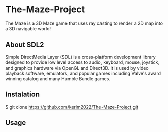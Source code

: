 # The-Maze-Project  
The Maze is a 3D Maze game that uses ray casting to render a 2D map into a 3D navigable world!  
## About SDL2  
Simple DirectMedia Layer (SDL) is a cross-platform development library designed to provide low level access to audio, keyboard, mouse, joystick, and graphics hardware via OpenGL and Direct3D. It is used by video playback software, emulators, and popular games including Valve's award winning catalog and many Humble Bundle games.  
## Instalation  
$ git clone https://github.com/kerim2022/The-Maze-Project.git  
## Usage
